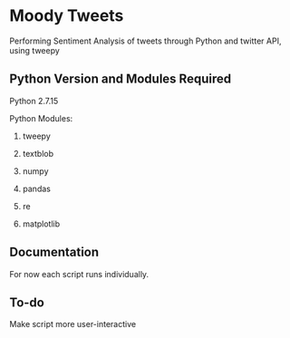 # Moody Tweets
Performing Sentiment Analysis of tweets through Python and twitter API, using tweepy

## Python Version and Modules Required
Python 2.7.15

Python Modules: 

1. tweepy

2. textblob

3. numpy

4. pandas

5. re

6. matplotlib

## Documentation
For now each script runs individually.

## To-do
Make script more user-interactive

